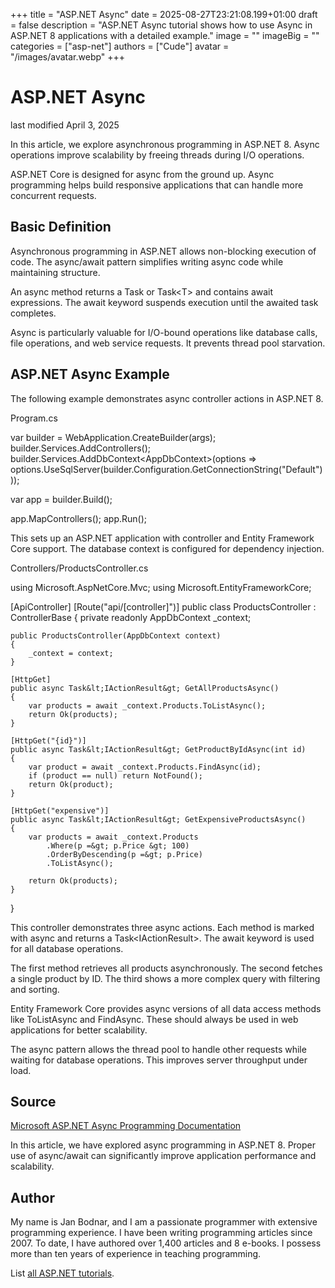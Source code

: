 +++
title = "ASP.NET Async"
date = 2025-08-27T23:21:08.199+01:00
draft = false
description = "ASP.NET Async tutorial shows how to use
Async in ASP.NET 8 applications with a detailed example."
image = ""
imageBig = ""
categories = ["asp-net"]
authors = ["Cude"]
avatar = "/images/avatar.webp"
+++

# ASP.NET Async

last modified April 3, 2025

In this article, we explore asynchronous programming in ASP.NET 8. Async
operations improve scalability by freeing threads during I/O operations.

ASP.NET Core is designed for async from the ground up. Async programming
helps build responsive applications that can handle more concurrent requests.

## Basic Definition

Asynchronous programming in ASP.NET allows non-blocking execution of code.
The async/await pattern simplifies writing async code while maintaining
structure.

An async method returns a Task or Task&lt;T&gt; and contains await expressions.
The await keyword suspends execution until the awaited task completes.

Async is particularly valuable for I/O-bound operations like database calls,
file operations, and web service requests. It prevents thread pool starvation.

## ASP.NET Async Example

The following example demonstrates async controller actions in ASP.NET 8.

Program.cs
  

var builder = WebApplication.CreateBuilder(args);
builder.Services.AddControllers();
builder.Services.AddDbContext&lt;AppDbContext&gt;(options =&gt;
    options.UseSqlServer(builder.Configuration.GetConnectionString("Default")));

var app = builder.Build();

app.MapControllers();
app.Run();

This sets up an ASP.NET application with controller and Entity Framework Core
support. The database context is configured for dependency injection.

Controllers/ProductsController.cs
  

using Microsoft.AspNetCore.Mvc;
using Microsoft.EntityFrameworkCore;

[ApiController]
[Route("api/[controller]")]
public class ProductsController : ControllerBase
{
    private readonly AppDbContext _context;

    public ProductsController(AppDbContext context)
    {
        _context = context;
    }

    [HttpGet]
    public async Task&lt;IActionResult&gt; GetAllProductsAsync()
    {
        var products = await _context.Products.ToListAsync();
        return Ok(products);
    }

    [HttpGet("{id}")]
    public async Task&lt;IActionResult&gt; GetProductByIdAsync(int id)
    {
        var product = await _context.Products.FindAsync(id);
        if (product == null) return NotFound();
        return Ok(product);
    }

    [HttpGet("expensive")]
    public async Task&lt;IActionResult&gt; GetExpensiveProductsAsync()
    {
        var products = await _context.Products
            .Where(p =&gt; p.Price &gt; 100)
            .OrderByDescending(p =&gt; p.Price)
            .ToListAsync();
            
        return Ok(products);
    }
}

This controller demonstrates three async actions. Each method is marked with
async and returns a Task&lt;IActionResult&gt;. The await keyword is used for
all database operations.

The first method retrieves all products asynchronously. The second fetches a
single product by ID. The third shows a more complex query with filtering and
sorting.

Entity Framework Core provides async versions of all data access methods like
ToListAsync and FindAsync. These should always be
used in web applications for better scalability.

The async pattern allows the thread pool to handle other requests while waiting
for database operations. This improves server throughput under load.

## Source

[Microsoft ASP.NET Async Programming Documentation](https://learn.microsoft.com/en-us/aspnet/core/performance/async?view=aspnetcore-8.0)

In this article, we have explored async programming in ASP.NET 8. Proper use of
async/await can significantly improve application performance and scalability.

## Author

My name is Jan Bodnar, and I am a passionate programmer with extensive
programming experience. I have been writing programming articles since 2007.
To date, I have authored over 1,400 articles and 8 e-books. I possess more
than ten years of experience in teaching programming.

List [all ASP.NET tutorials](/all/#asp-net).